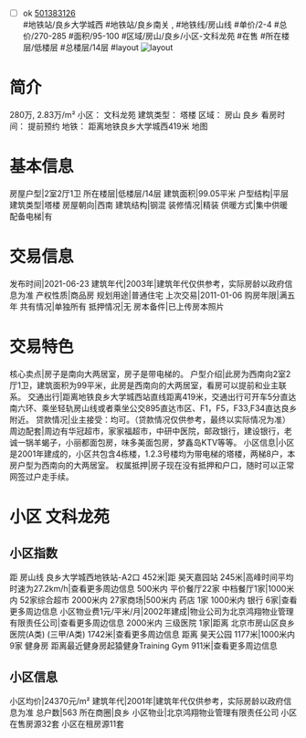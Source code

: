 - [ ] ok [501383126](https://bj.5i5j.com/ershoufang/501383126.html)  
 #地铁站/良乡大学城西 #地铁站/良乡南关 ,  #地铁线/房山线
#单价/2-4 #总价/270-285 #面积/95-100   #区域/房山/良乡/小区-文科龙苑 #在售 #所在楼层/低楼层 #总楼层/14层 #layout 
![layout](http://image2a.5i5j.com/scm/HOUSE_CUSTOMER/446ae84c4d4541acb63bcc2ee6c103d2.jpg_P5.jpg) 
# 简介 
 280万,  2.83万/m² 
小区： 文科龙苑
建筑类型： 塔楼
区域： 房山 良乡
看房时间： 提前预约
地铁： 距离地铁良乡大学城西419米 地图
# 基本信息 
 房屋户型|2室2厅1卫
所在楼层|低楼层/14层
建筑面积|99.05平米
户型结构|平层
建筑类型|塔楼
房屋朝向|西南
建筑结构|钢混
装修情况|精装
供暖方式|集中供暖
配备电梯|有
# 交易信息 
 发布时间|2021-06-23
建筑年代|2003年|建筑年代仅供参考，实际房龄以政府信息为准
产权性质|商品房
规划用途|普通住宅
上次交易|2011-01-06
购房年限|满五年
共有情况|单独所有
抵押情况|无
房本备件|已上传房本照片
# 交易特色 
 核心卖点|房子是南向大两居室，房子是带电梯的。
户型介绍|此房为西南向2室2厅1卫，建筑面积为99平米，此房是西南向的大两居室，看房可以提前和业主联系。
交通出行|距离地铁良乡大学城西站直线距离419米，交通出行可开车5分直达南六环、乘坐轻轨房山线或者乘坐公交895直达市区、F1，F5，F33,F34直达良乡附近。
贷款情况|业主接受：均可。（贷款情况仅供参考，最终以实际情况为准）
周边配套|周边有华冠超市，家家福超市，中研中医院，邮政银行，建设银行，老诚一锅羊蝎子，小丽都面包房，味多美面包房，梦鑫岛KTV等等。
小区信息|小区是2001年建成的，小区共包含4栋楼，1.2.3号楼均为带电梯的塔楼，两梯8户，本房户型为西南向的大两居室。
权属抵押|房子现在没有抵押和户口，随时可以正常网签过户走手续。
# 小区 文科龙苑
## 小区指数 
 距 房山线 良乡大学城西地铁站-A2口 452米|距 昊天嘉园站 245米|高峰时间平均时速为27.2km/h|查看更多周边信息
500米内 平价餐厅22家
中档餐厅1家|1000米内 52家综合超市
2000米内 27家商场|500米内 药店 1家
1000米内 银行 6家|查看更多周边信息
小区物业费1元/平米/月|2002年建成|物业公司为北京鸿翔物业管理有限责任公司|查看更多周边信息
2000米内 三级医院 1家|距离 北京市房山区良乡医院(A类) (三甲/A类) 1742米|查看更多周边信息
距离 昊天公园 1177米|1000米内 9家 健身房
距离最近健身房起猿健身Training Gym 911米|查看更多周边信息
## 小区信息 
 小区均价|24370元/m²
建筑年代|2001年|建筑年代仅供参考，实际房龄以政府信息为准
总户数|563
所在商圈|良乡
小区物业|北京鸿翔物业管理有限责任公司
小区在售房源32套
小区在租房源11套
